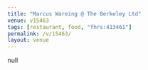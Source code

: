 ```yaml
---
title: "Marcus Wareing @ The Berkeley Ltd"
venue: v15463
tags: [restaurant, food, "fhrs:413461"]
permalink: /v/15463/
layout: venue
---
```

null
